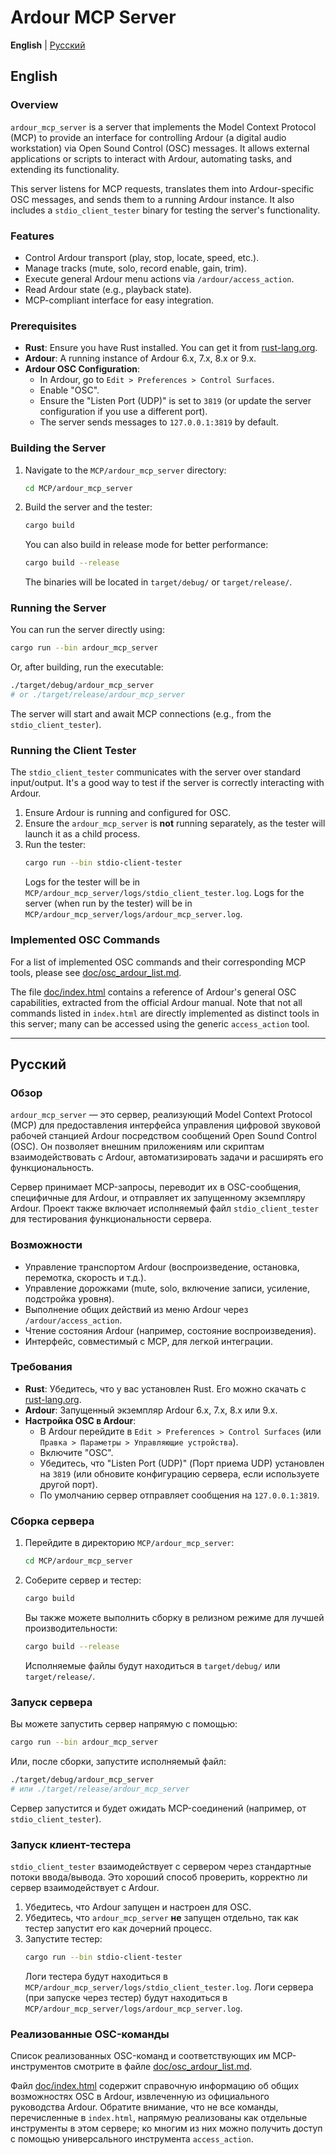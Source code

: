 # Ardour MCP Server

**English** | [Русский](#Русский)

## English

### Overview

`ardour_mcp_server` is a server that implements the Model Context Protocol (MCP) to provide an interface for controlling Ardour (a digital audio workstation) via Open Sound Control (OSC) messages. It allows external applications or scripts to interact with Ardour, automating tasks, and extending its functionality.

This server listens for MCP requests, translates them into Ardour-specific OSC messages, and sends them to a running Ardour instance. It also includes a `stdio_client_tester` binary for testing the server's functionality.

### Features

*   Control Ardour transport (play, stop, locate, speed, etc.).
*   Manage tracks (mute, solo, record enable, gain, trim).
*   Execute general Ardour menu actions via `/ardour/access_action`.
*   Read Ardour state (e.g., playback state).
*   MCP-compliant interface for easy integration.

### Prerequisites

*   **Rust**: Ensure you have Rust installed. You can get it from [rust-lang.org](https://www.rust-lang.org/).
*   **Ardour**: A running instance of Ardour 6.x, 7.x, 8.x or 9.x.
*   **Ardour OSC Configuration**:
    *   In Ardour, go to `Edit > Preferences > Control Surfaces`.
    *   Enable "OSC".
    *   Ensure the "Listen Port (UDP)" is set to `3819` (or update the server configuration if you use a different port).
    *   The server sends messages to `127.0.0.1:3819` by default.

### Building the Server

1.  Navigate to the `MCP/ardour_mcp_server` directory:
    ```bash
    cd MCP/ardour_mcp_server
    ```
2.  Build the server and the tester:
    ```bash
    cargo build
    ```
    You can also build in release mode for better performance:
    ```bash
    cargo build --release
    ```
    The binaries will be located in `target/debug/` or `target/release/`.

### Running the Server

You can run the server directly using:

```bash
cargo run --bin ardour_mcp_server
```

Or, after building, run the executable:

```bash
./target/debug/ardour_mcp_server 
# or ./target/release/ardour_mcp_server
```

The server will start and await MCP connections (e.g., from the `stdio_client_tester`).

### Running the Client Tester

The `stdio_client_tester` communicates with the server over standard input/output. It's a good way to test if the server is correctly interacting with Ardour.

1.  Ensure Ardour is running and configured for OSC.
2.  Ensure the `ardour_mcp_server` is **not** running separately, as the tester will launch it as a child process.
3.  Run the tester:
    ```bash
    cargo run --bin stdio-client-tester
    ```
    Logs for the tester will be in `MCP/ardour_mcp_server/logs/stdio_client_tester.log`.
    Logs for the server (when run by the tester) will be in `MCP/ardour_mcp_server/logs/ardour_mcp_server.log`.

### Implemented OSC Commands

For a list of implemented OSC commands and their corresponding MCP tools, please see [doc/osc_ardour_list.md](doc/osc_ardour_list.md).

The file [doc/index.html](doc/index.html) contains a reference of Ardour's general OSC capabilities, extracted from the official Ardour manual. Note that not all commands listed in `index.html` are directly implemented as distinct tools in this server; many can be accessed using the generic `access_action` tool.

---

## Русский

### Обзор

`ardour_mcp_server` — это сервер, реализующий Model Context Protocol (MCP) для предоставления интерфейса управления цифровой звуковой рабочей станцией Ardour посредством сообщений Open Sound Control (OSC). Он позволяет внешним приложениям или скриптам взаимодействовать с Ardour, автоматизировать задачи и расширять его функциональность.

Сервер принимает MCP-запросы, переводит их в OSC-сообщения, специфичные для Ardour, и отправляет их запущенному экземпляру Ardour. Проект также включает исполняемый файл `stdio_client_tester` для тестирования функциональности сервера.

### Возможности

*   Управление транспортом Ardour (воспроизведение, остановка, перемотка, скорость и т.д.).
*   Управление дорожками (mute, solo, включение записи, усиление, подстройка уровня).
*   Выполнение общих действий из меню Ardour через `/ardour/access_action`.
*   Чтение состояния Ardour (например, состояние воспроизведения).
*   Интерфейс, совместимый с MCP, для легкой интеграции.

### Требования

*   **Rust**: Убедитесь, что у вас установлен Rust. Его можно скачать с [rust-lang.org](https://www.rust-lang.org/).
*   **Ardour**: Запущенный экземпляр Ardour 6.x, 7.x, 8.x или 9.x.
*   **Настройка OSC в Ardour**:
    *   В Ardour перейдите в `Edit > Preferences > Control Surfaces` (или `Правка > Параметры > Управляющие устройства`).
    *   Включите "OSC".
    *   Убедитесь, что "Listen Port (UDP)" (Порт приема UDP) установлен на `3819` (или обновите конфигурацию сервера, если используете другой порт).
    *   По умолчанию сервер отправляет сообщения на `127.0.0.1:3819`.

### Сборка сервера

1.  Перейдите в директорию `MCP/ardour_mcp_server`:
    ```bash
    cd MCP/ardour_mcp_server
    ```
2.  Соберите сервер и тестер:
    ```bash
    cargo build
    ```
    Вы также можете выполнить сборку в релизном режиме для лучшей производительности:
    ```bash
    cargo build --release
    ```
    Исполняемые файлы будут находиться в `target/debug/` или `target/release/`.

### Запуск сервера

Вы можете запустить сервер напрямую с помощью:

```bash
cargo run --bin ardour_mcp_server
```

Или, после сборки, запустите исполняемый файл:

```bash
./target/debug/ardour_mcp_server 
# или ./target/release/ardour_mcp_server
```

Сервер запустится и будет ожидать MCP-соединений (например, от `stdio_client_tester`).

### Запуск клиент-тестера

`stdio_client_tester` взаимодействует с сервером через стандартные потоки ввода/вывода. Это хороший способ проверить, корректно ли сервер взаимодействует с Ardour.

1.  Убедитесь, что Ardour запущен и настроен для OSC.
2.  Убедитесь, что `ardour_mcp_server` **не** запущен отдельно, так как тестер запустит его как дочерний процесс.
3.  Запустите тестер:
    ```bash
    cargo run --bin stdio-client-tester
    ```
    Логи тестера будут находиться в `MCP/ardour_mcp_server/logs/stdio_client_tester.log`.
    Логи сервера (при запуске через тестер) будут находиться в `MCP/ardour_mcp_server/logs/ardour_mcp_server.log`.

### Реализованные OSC-команды

Список реализованных OSC-команд и соответствующих им MCP-инструментов смотрите в файле [doc/osc_ardour_list.md](doc/osc_ardour_list.md).

Файл [doc/index.html](doc/index.html) содержит справочную информацию об общих возможностях OSC в Ardour, извлеченную из официального руководства Ardour. Обратите внимание, что не все команды, перечисленные в `index.html`, напрямую реализованы как отдельные инструменты в этом сервере; ко многим из них можно получить доступ с помощью универсального инструмента `access_action`. 